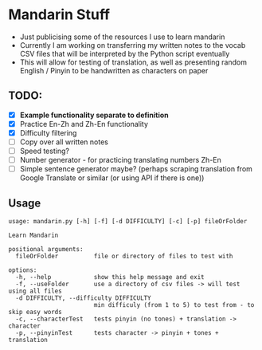 # Mandarin Stuff
- Just publicising some of the resources I use to learn mandarin
- Currently I am working on transferring my written notes to the vocab CSV files that will be interpreted by the Python script eventually
- This will allow for testing of translation, as well as presenting random English / Pinyin to be handwritten as characters on paper

## TODO:
- [x] **Example functionality separate to definition**
- [x] Practice En-Zh and Zh-En functionality
- [x] Difficulty filtering
- [ ] Copy over all written notes
- [ ] Speed testing?
- [ ] Number generator - for practicing translating numbers Zh-En
- [ ] Simple sentence generator maybe? (perhaps scraping translation from Google Translate or similar (or using API if there is one))

## Usage
```
usage: mandarin.py [-h] [-f] [-d DIFFICULTY] [-c] [-p] fileOrFolder

Learn Mandarin

positional arguments:
  fileOrFolder          file or directory of files to test with

options:
  -h, --help            show this help message and exit
  -f, --useFolder       use a directory of csv files -> will test using all files
  -d DIFFICULTY, --difficulty DIFFICULTY
                        min difficuly (from 1 to 5) to test from - to skip easy words
  -c, --characterTest   tests pinyin (no tones) + translation -> character
  -p, --pinyinTest      tests character -> pinyin + tones + translation
```


